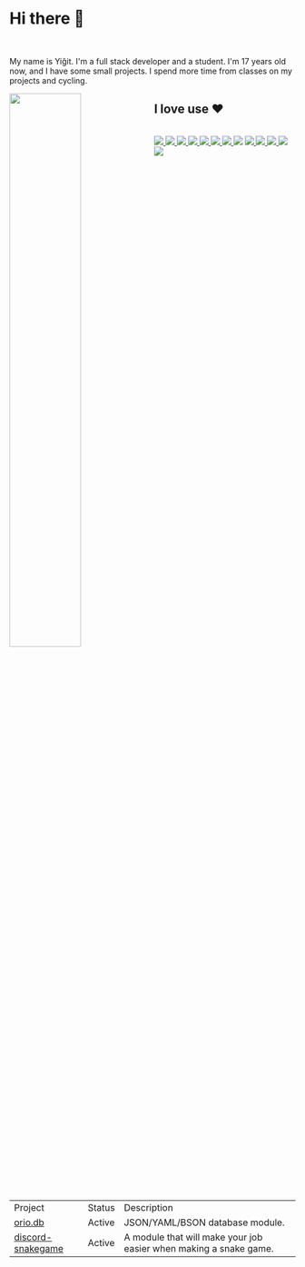 <h1>Hi there 👋</h1>
<br>
<p>My name is Yiğit. I'm a full stack developer and a student. I'm 17 years old now, and I have some small projects. I spend more time from classes on my projects and cycling.</p>
<img width="50%" align="left" src="https://github-readme-stats.vercel.app/api?username=SherlockYigit&show_icons=true&theme=synthwave&hide_border=true&include_all_commits=true">
<h2>I love use ❤️</h2>
<br>
<div align="flex">
  <a href="https://developer.mozilla.org/en-US/docs/Web/JavaScript">
    <img src="https://img.shields.io/badge/-Javascript-edb200?style=flat-square&logo=javascript&logoColor=white"> 
  </a>
  <a href="https://www.typescriptlang.org/docs/">
    <img src="https://img.shields.io/badge/-TypeScript-007ACC?style=flat-square&logo=typescript&logoColor=white">
  </a>
  <a href="https://nodejs.org/">
    <img src="https://img.shields.io/badge/-Nodejs-43853d?style=flat-square&logo=Node.js&logoColor=white">
  </a>
  <a href="https://tauri.studio/">
    <img src="https://img.shields.io/badge/-Tauri-f4310e?style=flat-square&logo=tauri&logoColor=white">
  </a>
  <a href="https://reactjs.org/">
    <img src="https://img.shields.io/badge/-React-61DAFB?style=flat-square&logo=react&logoColor=white">
  </a>
  <a href="https://nextjs.org/">
    <img src="https://img.shields.io/badge/-Next.js-black?style=flat-square&logo=next-dot-js&logoColor=white">
  </a>
  <a href="https://node-postgres.com/">
    <img src="https://img.shields.io/badge/-PostgreSQL-336791?style=flat-square&logo=postgresql&logoColor=white">
  </a>
  <img src="https://img.shields.io/badge/-Linux-FCC624?style=flat-square&logo=linux&logoColor=black">
  <a href="https://archlinux.org/">
    <img src="https://img.shields.io/badge/-Arch Linux-1793D1?style=flat-square&logo=archlinux&logoColor=white">
  </a>
  <a href="https://sass-lang.com/documentation">
    <img src="https://img.shields.io/badge/-Sass-CC6699?style=flat-square&logo=sass&logoColor=white">
  </a>
  <a href="https://firebase.google.com/">
    <img src="https://img.shields.io/badge/-Firebase-FFCA28?style=flat-square&logo=firebase&logoColor=black">
  </a>
  <a href="https://www.mongodb.com/">
    <img src="https://img.shields.io/badge/-MongoDB-47A248?style=flat-square&logo=mongodb&logoColor=white">
  </a>
  <a href="https://tailwindcss.com/docs">
    <img src="https://img.shields.io/badge/-TailwindCSS-38B2AC?style=flat-square&logo=tailwind&logoColor=white">
  </a>
</div>
<br>
<table>
  <tr>
    <td>Project</td>
    <td>Status</td>
    <td>Description</td>
  </tr>
  <tr>
    <td><a href="https://npmjs.com/orio.db">orio.db</a></td>
    <td>Active</td>
    <td>JSON/YAML/BSON database module.</td>
  </tr>
  <tr>
    <td><a href="https://npmjs.com/discord-snakegame">discord-snakegame</a></td>
    <td>Active</td>
    <td>A module that will make your job easier when making a snake game.</td>
  </tr>
</table>
